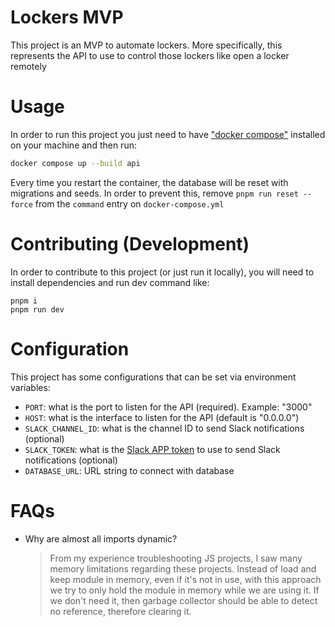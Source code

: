 # Lockers MVP

This project is an MVP to automate lockers.
More specifically, this represents the API to use to control those lockers like open a locker remotely

# Usage

In order to run this project you just need to have ["docker compose"](https://docs.docker.com/compose/install/) installed on your machine and then run:

```sh
docker compose up --build api
```

Every time you restart the container, the database will be reset with migrations and seeds.
In order to prevent this, remove `pnpm run reset --force` from the `command` entry on `docker-compose.yml`

# Contributing (Development)

In order to contribute to this project (or just run it locally), you will need to install dependencies and run dev command like:

```
pnpm i
pnpm run dev
```

# Configuration

This project has some configurations that can be set via environment variables:

- `PORT`: what is the port to listen for the API (required). Example: "3000"
- `HOST`: what is the interface to listen for the API (default is "0.0.0.0")
- `SLACK_CHANNEL_ID`: what is the channel ID to send Slack notifications (optional)
- `SLACK_TOKEN`: what is the [Slack APP token](https://api.slack.com/tutorials/tracks/getting-a-token) to use to send Slack notifications (optional)
- `DATABASE_URL`: URL string to connect with database

# FAQs

- Why are almost all imports dynamic?
  > From my experience troubleshooting JS projects, I saw many memory limitations regarding these projects.
  > Instead of load and keep module in memory, even if it's not in use, with this approach we try to only hold the module in memory while we are using it. If we don't need it, then garbage collector should be able to detect no reference, therefore clearing it.
